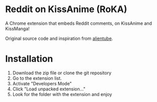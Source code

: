 Reddit on KissAnime (RoKA)
=========

A Chrome extension that embeds Reddit comments, on KissAnime and KissManga!

Original source code and inspiration from [alientube](https://github.com/xlexi/alientube/).

# Installation

1. Download the zip file or clone the git repository
2. Go to the extension list.
3. Activate "Developers Mode"
4. Click "Load unpacked extension…"
5. Look for the folder with the extension and enjoy
